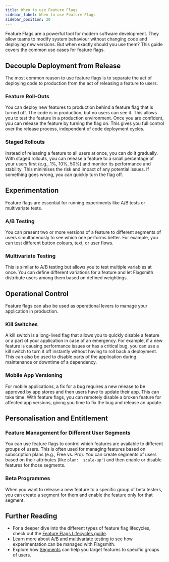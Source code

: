 ```yaml
---
title: When to use Feature Flags
sidebar_label: When to use Feature Flags
sidebar_position: 20
---
```


Feature Flags are a powerful tool for modern software development. They allow teams to modify system behaviour without changing code and deploying new versions. But when exactly should you use them? This guide covers the common use cases for feature flags.

## Decouple Deployment from Release

The most common reason to use feature flags is to separate the act of deploying code to production from the act of releasing a feature to users.

### Feature Roll-Outs
You can deploy new features to production behind a feature flag that is turned off. The code is in production, but no users can see it. This allows you to test the feature in a production environment. Once you are confident, you can release the feature by turning the flag on. This gives you full control over the release process, independent of code deployment cycles.

### Staged Rollouts
Instead of releasing a feature to all users at once, you can do it gradually. With staged rollouts, you can release a feature to a small percentage of your users first (e.g., 1%, 10%, 50%) and monitor its performance and stability. This minimises the risk and impact of any potential issues. If something goes wrong, you can quickly turn the flag off.

## Experimentation

Feature flags are essential for running experiments like A/B tests or multivariate tests.

### A/B Testing
You can present two or more versions of a feature to different segments of users simultaneously to see which one performs better. For example, you can test different button colours, text, or user flows.

### Multivariate Testing
This is similar to A/B testing but allows you to test multiple variables at once. You can define different variations for a feature and let Flagsmith distribute users among them based on defined weightings.

## Operational Control

Feature flags can also be used as operational levers to manage your application in production.

### Kill Switches
A kill switch is a long-lived flag that allows you to quickly disable a feature or a part of your application in case of an emergency. For example, if a new feature is causing performance issues or has a critical bug, you can use a kill switch to turn it off instantly without having to roll back a deployment. This can also be used to disable parts of the application during maintenance or downtime of a dependency.

### Mobile App Versioning
For mobile applications, a fix for a bug requires a new release to be approved by app stores and then users have to update their app. This can take time. With feature flags, you can remotely disable a broken feature for affected app versions, giving you time to fix the bug and release an update.

## Personalisation and Entitlement

### Feature Management for Different User Segments
You can use feature flags to control which features are available to different groups of users. This is often used for managing features based on subscription plans (e.g., Free vs. Pro). You can create segments of users based on their attributes (like `plan: 'scale-up'`) and then enable or disable features for those segments.

### Beta Programmes
When you want to release a new feature to a specific group of beta testers, you can create a segment for them and enable the feature only for that segment. 

## Further Reading

- For a deeper dive into the different types of feature flag lifecycles, check out the [Feature Flags Lifecycles guide](./flag-lifecycle.md).
- Learn more about [A/B and multivariate testing](../advanced-use/ab-testing.md) to see how experimentation can be managed with Flagsmith.
- Explore how [Segments](../basic-features/segments.md) can help you target features to specific groups of users. 
